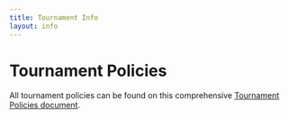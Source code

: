```yaml
---
title: Tournament Info
layout: info
---
```


# **Tournament Policies**

All tournament policies can be found on this comprehensive [Tournament Policies document](https://docs.google.com/document/d/1ysnJmlTpUZK1bc3bMWbfhAiM_wa4NGINlIeoavXI6Ys).
